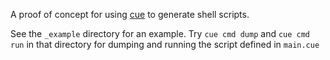 A proof of concept for using [cue](cuelang.org) to generate shell scripts.

See the `_example` directory for an example. Try `cue cmd dump` and `cue
cmd run` in that directory for dumping and running the script defined in
`main.cue`
